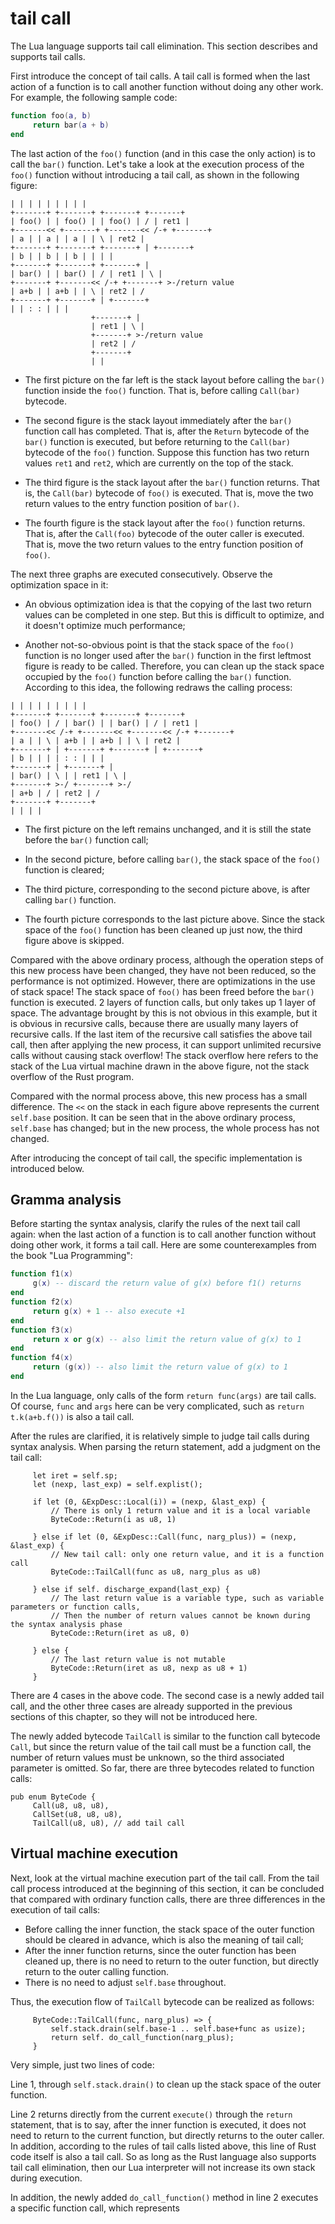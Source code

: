 # tail call

The Lua language supports tail call elimination. This section describes and supports tail calls.

First introduce the concept of tail calls. A tail call is formed when the last action of a function is to call another function without doing any other work. For example, the following sample code:

```lua
function foo(a, b)
     return bar(a + b)
end
```

The last action of the `foo()` function (and in this case the only action) is to call the `bar()` function. Let's take a look at the execution process of the `foo()` function without introducing a tail call, as shown in the following figure:

```
| | | | | | | | |
+-------+ +-------+ +-------+ +-------+
| foo() | | foo() | | foo() | / | ret1 |
+-------<< +-------+ +-------<< /-+ +-------+
| a | | a | | a | | \ | ret2 |
+-------+ +-------+ +-------+ | +-------+
| b | | b | | b | | | |
+-------+ +-------+ +-------+ |
| bar() | | bar() | / | ret1 | \ |
+-------+ +-------<< /-+ +-------+ >-/return value
| a+b | | a+b | | \ | ret2 | /
+-------+ +-------+ | +-------+
| | : : | | |
                  +-------+ |
                  | ret1 | \ |
                  +-------+ >-/return value
                  | ret2 | /
                  +-------+
                  | |
```

- The first picture on the far left is the stack layout before calling the `bar()` function inside the `foo()` function. That is, before calling `Call(bar)` bytecode.

- The second figure is the stack layout immediately after the `bar()` function call has completed. That is, after the `Return` bytecode of the `bar()` function is executed, but before returning to the `Call(bar)` bytecode of the `foo()` function. Suppose this function has two return values `ret1` and `ret2`, which are currently on the top of the stack.

- The third figure is the stack layout after the `bar()` function returns. That is, the `Call(bar)` bytecode of `foo()` is executed. That is, move the two return values to the entry function position of `bar()`.

- The fourth figure is the stack layout after the `foo()` function returns. That is, after the `Call(foo)` bytecode of the outer caller is executed. That is, move the two return values to the entry function position of `foo()`.

The next three graphs are executed consecutively. Observe the optimization space in it:

- An obvious optimization idea is that the copying of the last two return values can be completed in one step. But this is difficult to optimize, and it doesn't optimize much performance;

- Another not-so-obvious point is that the stack space of the `foo()` function is no longer used after the `bar()` function in the first leftmost figure is ready to be called. Therefore, you can clean up the stack space occupied by the `foo()` function before calling the `bar()` function. According to this idea, the following redraws the calling process:

```
| | | | | | | | |
+-------+ +-------+ +-------+ +-------+
| foo() | / | bar() | | bar() | / | ret1 |
+-------<< /-+ +-------<< +-------<< /-+ +-------+
| a | | \ | a+b | | a+b | | \ | ret2 |
+-------+ | +-------+ +-------+ | +-------+
| b | | | | : : | | |
+-------+ | +-------+ |
| bar() | \ | | ret1 | \ |
+-------+ >-/ +-------+ >-/
| a+b | / | ret2 | /
+-------+ +-------+
| | | |
```

- The first picture on the left remains unchanged, and it is still the state before the `bar()` function call;

- In the second picture, before calling `bar()`, the stack space of the `foo()` function is cleared;

- The third picture, corresponding to the second picture above, is after calling `bar()` function.

- The fourth picture corresponds to the last picture above. Since the stack space of the `foo()` function has been cleaned up just now, the third figure above is skipped.

Compared with the above ordinary process, although the operation steps of this new process have been changed, they have not been reduced, so the performance is not optimized. However, there are optimizations in the use of stack space! The stack space of `foo()` has been freed before the `bar()` function is executed. 2 layers of function calls, but only takes up 1 layer of space. The advantage brought by this is not obvious in this example, but it is obvious in recursive calls, because there are usually many layers of recursive calls. If the last item of the recursive call satisfies the above tail call, then after applying the new process, it can support unlimited recursive calls without causing stack overflow! The stack overflow here refers to the stack of the Lua virtual machine drawn in the above figure, not the stack overflow of the Rust program.

Compared with the normal process above, this new process has a small difference. The `<<` on the stack in each figure above represents the current `self.base` position. It can be seen that in the above ordinary process, `self.base` has changed; but in the new process, the whole process has not changed.

After introducing the concept of tail call, the specific implementation is introduced below.

## Gramma analysis

Before starting the syntax analysis, clarify the rules of the next tail call again: when the last action of a function is to call another function without doing other work, it forms a tail call. Here are some counterexamples from the book "Lua Programming":

```lua
function f1(x)
     g(x) -- discard the return value of g(x) before f1() returns
end
function f2(x)
     return g(x) + 1 -- also execute +1
end
function f3(x)
     return x or g(x) -- also limit the return value of g(x) to 1
end
function f4(x)
     return (g(x)) -- also limit the return value of g(x) to 1
end
```

In the Lua language, only calls of the form `return func(args)` are tail calls. Of course, `func` and `args` here can be very complicated, such as `return t.k(a+b.f())` is also a tail call.

After the rules are clarified, it is relatively simple to judge tail calls during syntax analysis. When parsing the return statement, add a judgment on the tail call:

```rust, ignore
     let iret = self.sp;
     let (nexp, last_exp) = self.explist();

     if let (0, &ExpDesc::Local(i)) = (nexp, &last_exp) {
         // There is only 1 return value and it is a local variable
         ByteCode::Return(i as u8, 1)

     } else if let (0, &ExpDesc::Call(func, narg_plus)) = (nexp, &last_exp) {
         // New tail call: only one return value, and it is a function call
         ByteCode::TailCall(func as u8, narg_plus as u8)

     } else if self. discharge_expand(last_exp) {
         // The last return value is a variable type, such as variable parameters or function calls,
         // Then the number of return values cannot be known during the syntax analysis phase
         ByteCode::Return(iret as u8, 0)

     } else {
         // The last return value is not mutable
         ByteCode::Return(iret as u8, nexp as u8 + 1)
     }
```

There are 4 cases in the above code. The second case is a newly added tail call, and the other three cases are already supported in the previous sections of this chapter, so they will not be introduced here.

The newly added bytecode `TailCall` is similar to the function call bytecode `Call`, but since the return value of the tail call must be a function call, the number of return values must be unknown, so the third associated parameter is omitted. So far, there are three bytecodes related to function calls:

```rust, ignore
pub enum ByteCode {
     Call(u8, u8, u8),
     CallSet(u8, u8, u8),
     TailCall(u8, u8), // add tail call
```

## Virtual machine execution

Next, look at the virtual machine execution part of the tail call. From the tail call process introduced at the beginning of this section, it can be concluded that compared with ordinary function calls, there are three differences in the execution of tail calls:

- Before calling the inner function, the stack space of the outer function should be cleared in advance, which is also the meaning of tail call;
- After the inner function returns, since the outer function has been cleaned up, there is no need to return to the outer function, but directly return to the outer calling function.
- There is no need to adjust `self.base` throughout.

Thus, the execution flow of `TailCall` bytecode can be realized as follows:

```rust, ignore
     ByteCode::TailCall(func, narg_plus) => {
         self.stack.drain(self.base-1 .. self.base+func as usize);
         return self. do_call_function(narg_plus);
     }
```

Very simple, just two lines of code:

Line 1, through `self.stack.drain()` to clean up the stack space of the outer function.

Line 2 returns directly from the current `execute()` through the `return` statement, that is to say, after the inner function is executed, it does not need to return to the current function, but directly returns to the outer caller. In addition, according to the rules of tail calls listed above, this line of Rust code itself is also a tail call. So as long as the Rust language also supports tail call elimination, then our Lua interpreter will not increase its own stack during execution.

In addition, the newly added `do_call_function()` method in line 2 executes a specific function call, which represents